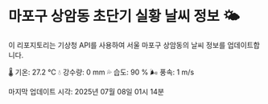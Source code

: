 
# 마포구 상암동 초단기 실황 날씨 정보 🌤️

이 리포지토리는 기상청 API를 사용하여 서울 마포구 상암동의 날씨 정보를 업데이트합니다. 

🌡️ 기온: 27.2 ℃
💧 강수량: 0 mm
💦 습도: 90 %
🌬️ 풍속: 1 m/s

마지막 업데이트 시각: 2025년 07월 08일 01시 14분    
